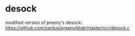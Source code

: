 # desock
modified version of preeny's desock: https://github.com/zardus/preeny/blob/master/src/desock.c
